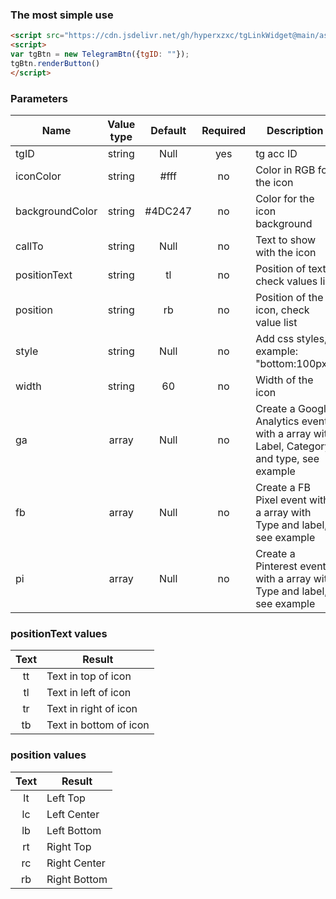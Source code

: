 

### The most simple use
```html
<script src="https://cdn.jsdelivr.net/gh/hyperxzxc/tgLinkWidget@main/assets/js/tg.js"></script>
<script>
var tgBtn = new TelegramBtn({tgID: ""});
tgBtn.renderButton()
</script>
```


### <strong>Parameters</strong>
Name|Value type| Default | Required | Description
-|:-:|:-:|:-:|-
tgID | string | Null | yes | tg acc ID
iconColor| string | #fff | no | Color in RGB for the icon
backgroundColor| string | #4DC247 | no | Color for the icon background
callTo | string | Null | no | Text to show with the icon
positionText | string | tl | no | Position of text, check values list
position| string | rb | no | Position of the icon, check value list
style | string | Null | no | Add css styles, example: "bottom:100px;"
width | string | 60 | no | Width of the icon
ga| array | Null | no | Create a Google Analytics event with a array with Label, Category and type, see example
fb| array | Null | no | Create a FB Pixel event with a array with Type and label, see example
pi| array | Null | no | Create a Pinterest event with a array with Type and label, see example

  
### <strong>positionText</strong> values
Text|Result
:-:|-
tt| Text in top of icon
tl| Text in left of icon
tr| Text in right of icon
tb| Text in bottom of icon

### <strong>position</strong> values
Text|Result
:-:|-
lt| Left Top
lc| Left Center
lb| Left Bottom
rt| Right Top
rc| Right Center
rb| Right Bottom

<br>
